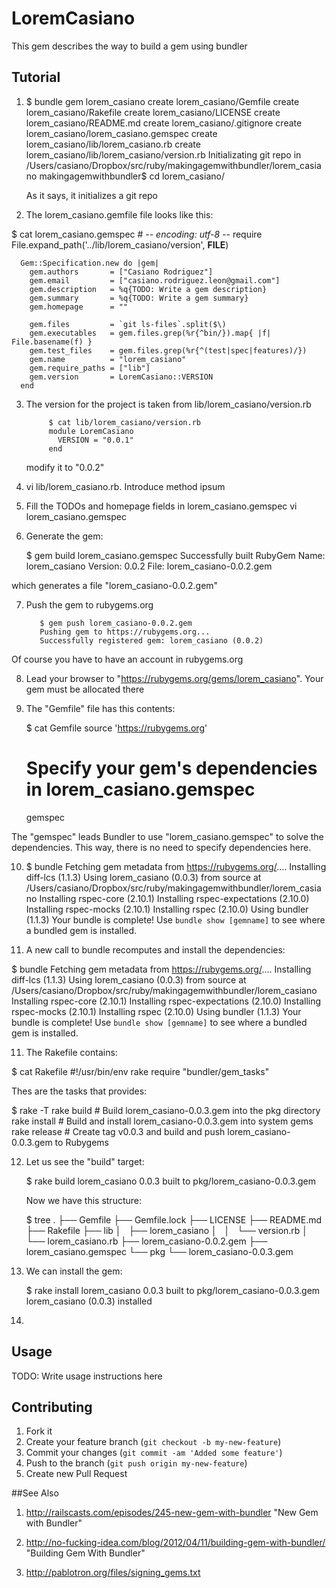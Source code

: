 # LoremCasiano

This gem describes the way to build a gem using bundler

## Tutorial

1. $ bundle gem lorem_casiano
      create  lorem_casiano/Gemfile
      create  lorem_casiano/Rakefile
      create  lorem_casiano/LICENSE
      create  lorem_casiano/README.md
      create  lorem_casiano/.gitignore
      create  lorem_casiano/lorem_casiano.gemspec
      create  lorem_casiano/lib/lorem_casiano.rb
      create  lorem_casiano/lib/lorem_casiano/version.rb
    Initializating git repo in /Users/casiano/Dropbox/src/ruby/makingagemwithbundler/lorem_casiano
    makingagemwithbundler$ cd lorem_casiano/

    As it says, it initializes a git repo

2. The lorem_casiano.gemfile file looks like this:

  $ cat lorem_casiano.gemspec 
      # -*- encoding: utf-8 -*-
      require File.expand_path('../lib/lorem_casiano/version', __FILE__)

      Gem::Specification.new do |gem|
        gem.authors       = ["Casiano Rodriguez"]
        gem.email         = ["casiano.rodriguez.leon@gmail.com"]
        gem.description   = %q{TODO: Write a gem description}
        gem.summary       = %q{TODO: Write a gem summary}
        gem.homepage      = ""

        gem.files         = `git ls-files`.split($\)
        gem.executables   = gem.files.grep(%r{^bin/}).map{ |f| File.basename(f) }
        gem.test_files    = gem.files.grep(%r{^(test|spec|features)/})
        gem.name          = "lorem_casiano"
        gem.require_paths = ["lib"]
        gem.version       = LoremCasiano::VERSION
      end
3. The version for the project is taken from lib/lorem_casiano/version.rb

            $ cat lib/lorem_casiano/version.rb 
            module LoremCasiano
              VERSION = "0.0.1"
            end

   modify it to "0.0.2"

4. vi lib/lorem_casiano.rb. Introduce method ipsum

5. Fill the TODOs and homepage fields in lorem_casiano.gemspec
         vi lorem_casiano.gemspec

6. Generate the gem:

      $ gem build lorem_casiano.gemspec 
        Successfully built RubyGem
        Name: lorem_casiano
        Version: 0.0.2
        File: lorem_casiano-0.0.2.gem

which generates a file "lorem_casiano-0.0.2.gem"

7. Push the gem to rubygems.org

          $ gem push lorem_casiano-0.0.2.gem 
          Pushing gem to https://rubygems.org...
          Successfully registered gem: lorem_casiano (0.0.2)

Of course you have to have an account in rubygems.org

8. Lead your browser to "https://rubygems.org/gems/lorem_casiano".
   Your gem must be allocated there

9. The "Gemfile" file has this contents:

      $ cat Gemfile 
      source 'https://rubygems.org'

      # Specify your gem's dependencies in lorem_casiano.gemspec
      gemspec

The "gemspec" leads Bundler to use "lorem_casiano.gemspec"
to solve the dependencies. This way, there is no need to specify
dependencies here.

10. $ bundle
  Fetching gem metadata from https://rubygems.org/....
  Installing diff-lcs (1.1.3) 
  Using lorem_casiano (0.0.3) from source at /Users/casiano/Dropbox/src/ruby/makingagemwithbundler/lorem_casiano 
  Installing rspec-core (2.10.1) 
  Installing rspec-expectations (2.10.0) 
  Installing rspec-mocks (2.10.1) 
  Installing rspec (2.10.0) 
  Using bundler (1.1.3) 
  Your bundle is complete! Use `bundle show [gemname]` to see where a bundled gem is installed.

10. A new call to bundle recomputes and install the dependencies:

  $ bundle
    Fetching gem metadata from https://rubygems.org/....
    Installing diff-lcs (1.1.3) 
    Using lorem_casiano (0.0.3) from source at /Users/casiano/Dropbox/src/ruby/makingagemwithbundler/lorem_casiano 
    Installing rspec-core (2.10.1) 
    Installing rspec-expectations (2.10.0) 
    Installing rspec-mocks (2.10.1) 
    Installing rspec (2.10.0) 
    Using bundler (1.1.3) 
    Your bundle is complete! Use `bundle show [gemname]` to see where a bundled gem is installed.

11. The Rakefile contains:

$ cat Rakefile 
  #!/usr/bin/env rake
  require "bundler/gem_tasks"

Thes are the tasks that provides:

  $ rake -T
  rake build    # Build lorem_casiano-0.0.3.gem into the pkg directory
  rake install  # Build and install lorem_casiano-0.0.3.gem into system gems
  rake release  # Create tag v0.0.3 and build and push lorem_casiano-0.0.3.gem to Rubygems

12. Let us see the "build" target:

    $ rake build
    lorem_casiano 0.0.3 built to pkg/lorem_casiano-0.0.3.gem

    Now we have this structure:

      $ tree
      .
      ├── Gemfile
      ├── Gemfile.lock
      ├── LICENSE
      ├── README.md
      ├── Rakefile
      ├── lib
      │   ├── lorem_casiano
      │   │   └── version.rb
      │   └── lorem_casiano.rb
      ├── lorem_casiano-0.0.2.gem
      ├── lorem_casiano.gemspec
      └── pkg
          └── lorem_casiano-0.0.3.gem

13. We can install the gem:

      $ rake install
      lorem_casiano 0.0.3 built to pkg/lorem_casiano-0.0.3.gem
      lorem_casiano (0.0.3) installed

14. 
## Usage

TODO: Write usage instructions here

## Contributing

1. Fork it
2. Create your feature branch (`git checkout -b my-new-feature`)
3. Commit your changes (`git commit -am 'Added some feature'`)
4. Push to the branch (`git push origin my-new-feature`)
5. Create new Pull Request

##See Also

1. http://railscasts.com/episodes/245-new-gem-with-bundler
   "New Gem with Bundler"

2. http://no-fucking-idea.com/blog/2012/04/11/building-gem-with-bundler/ 
   "Building Gem With Bundler"

3. http://pablotron.org/files/signing_gems.txt


